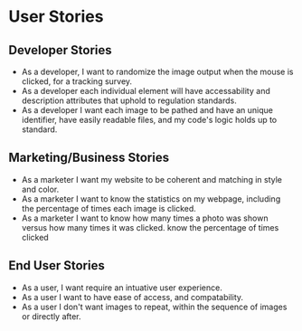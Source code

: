 # User Stories

## Developer Stories
* As a developer, I want to randomize the image output when the mouse is clicked, for a tracking survey. 
* As a developer each individual element will have accessability and description attributes that uphold to regulation standards.
* As a developer I want each image to be pathed and have an unique identifier, have easily readable files, and my code's logic holds up to standard. 

## Marketing/Business Stories
* As a marketer I want my website to be coherent and matching in style and color.
* As a marketer I want to know the statistics on my webpage, including the percentage of times each image is clicked. 
* As a marketer I want to know how many times a photo was shown versus how many times it was clicked. 
know the percentage of times clicked

## End User Stories
* As a user, I want require an intuative user experience. 
* As a user I want to have ease of access, and compatability.
* As a user I don't want images to repeat, within the sequence of images or directly after. 

